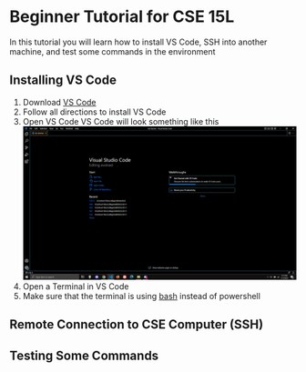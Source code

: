 # Beginner Tutorial for CSE 15L

In this tutorial you will learn how to install VS Code, SSH into another machine, and test some commands in the environment

## Installing VS Code

1. Download [VS Code](https://code.visualstudio.com/)
2. Follow all directions to install VS Code
3. Open VS Code
    VS Code will look something like this
![Image](https://github.com/KristopherManalo/cse15l-lab-reports/blob/main/VSCODE.png?raw=true)
4. Open a Terminal in VS Code
5. Make sure that the terminal is using [bash](https://stackoverflow.com/questions/42606837/how-do-i-use-bash-on-windows-from-the-visual-studio-code-integrated-terminal/50527994#50527994) instead of powershell

## Remote Connection to CSE Computer (SSH)


## Testing Some Commands
